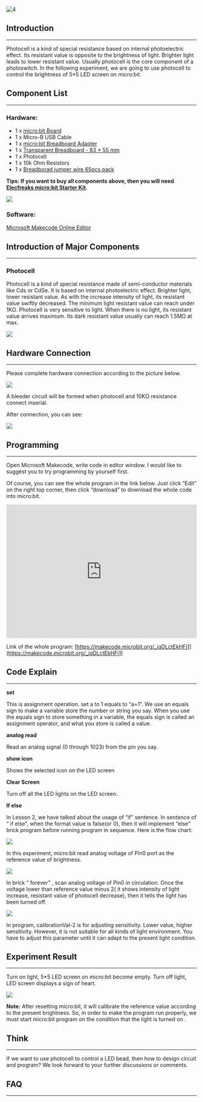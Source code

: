 ![4](https://i.imgur.com/MwngMAi.jpg)

## Introduction  
---

Photocell is a kind of special resistance based on internal photoelectric effect. Its resistant value is opposite to the brightness of light. Brighter light leads to lower resistant value. Usually photocell is the core component of a photoswitch. In the following experiment, we are going to use photocell to control the brightness of 5*5 LED screen on micro:bit.


## Component List  
---

### Hardware:

- 1 x [micro:bit Board](http://www.elecfreaks.com/estore/bbc-micro-bit-board-for-coding-programming.html)
- 1 x Micro-B USB Cable
- 1 x [micro:bit Breadboard Adapter](http://www.elecfreaks.com/estore/microbit-breadboard-adapter.html)
- 1 x [Transparent Breadboard - 83 * 55 mm](http://www.elecfreaks.com/estore/transparent-breadboard-83-55-mm.html)
- 1 x Photocell
- 1 x 10k Ohm Resistors
- 1 x [Breadborad jumper wire 65pcs pack](http://www.elecfreaks.com/estore/breadborad-jumper-wire-65pcs-pack.html)

**Tips: If you want to buy all components above, then you will need [Elecfreaks micro:bit Starter Kit](http://www.elecfreaks.com/estore/elecfreaks-micro-bit-starter-kit-795.html).**

![](https://i.imgur.com/W4tseua.jpg)

### Software:

[Microsoft Makecode Online Editor](https://makecode.microbit.org/)


## Introduction of Major Components  
---

### Photocell

Photocell is a kind of special resistance made of semi-conductor materials like Cds or CdSe. It is based on internal photoelectric effect. Brighter light, lower resistant value. As with the increase intensity of light, its resistant value swiftly decreased. The minimum light resistant value can reach under 1KΩ. Photocell is very sensitive to light. When there is no light, its resistant value arrives maximum. Its dark resistant value usually can reach 1.5MΩ at max.  

![](https://i.imgur.com/jS03zGQ.jpg)


## Hardware Connection  
---

Please complete hardware connection according to the picture below.

![](https://i.imgur.com/FtQDhiS.jpg)

A bleeder circuit will be formed when photocell and 10KΩ resistance connect inserial.

After connection, you can see:

![](https://i.imgur.com/TMd3Fq8.jpg)


## Programming  
---

Open Microsoft Makecode, write code in editor window. I would like to suggest you to try programming by yourself first.

Of course, you can see the whole program in the link below. Just click “Edit” on the right top corner, then click “download” to download the whole code into micro:bit. 

<div style="position:relative;height:0;padding-bottom:70%;overflow:hidden;"><iframe style="position:absolute;top:0;left:0;width:100%;height:100%;" src="https://makecode.microbit.org/#pub:_iqDLctEkHFj1" frameborder="0" sandbox="allow-popups allow-forms allow-scripts allow-same-origin"></iframe></div>

Link of the whole program: [https://makecode.microbit.org/_iqDLctEkHFj1](https://makecode.microbit.org/_iqDLctEkHFj1)


## Code Explain  
---

**set**

This is assignment operation. set a to 1 equals to “a=1”. We use an equals sign to make a variable store the number or string you say.
When you use the equals sign to store something in a variable, the equals sign is called an assignment operator, and what you store is called a value.

**analog read**

Read an analog signal (0 through 1023) from the pin you say.

**show icon**

Shows the selected icon on the LED screen

**Clear Screen**

Turn off all the LED lights on the LED screen.

**If else**

In Lesson 2, we have talked about the usage of “if” sentence. In sentence of “ if else”, when the format value is false(or 0), then it will implement “else” brick program before running program in sequence. Here is the flow chart: 

![](https://i.imgur.com/E5Xi2Uu.jpg)

In this experiment, micro:bit read analog voltage of Pin0 port as the reference value of brightness.

![](https://i.imgur.com/Tck85NO.jpg)

In brick “ forever” , scan analog voltage of Pin0 in circulation. Once the voltage lower than reference value minus 2( it shows intensity of light increase, resistant value of photocell decrease), then it tells the light has been turned off. 

![](https://i.imgur.com/K8tmDxV.jpg)

In program, calibrationVal-2 is for adjusting sensitivity. Lower value, higher sensitivity. However, it is not suitable for all kinds of light environment. You have to adjust this parameter until it can adapt to the present light condition. 


## Experiment Result
---

Turn on light, 5*5 LED screen on micro:bit become empty. Turn off light, LED screen displays a sign of heart.

![](https://i.imgur.com/1Xu4lBR.gif)

**Note:**
After resetting micro:bit, it will calibrate the reference value according to the present brightness. So, in order to make the program run properly, we must start micro:bit program on the condition that the light is turned on . 


## Think
---

If we want to use photocell to control a LED bead, then how to design circuit and program? We look forward to your further discussions or comments.


## FAQ
---

   

